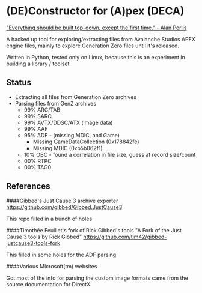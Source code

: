 # (DE)Constructor for (A)pex (DECA)

["Everything should be built top-down, except the first time." - Alan Perlis](http://www.cs.yale.edu/homes/perlis-alan/quotes.html)

A hacked up tool for exploring/extracting files from Avalanche Studios APEX engine files, 
mainly to explore Generation Zero files until it's released.

Written in Python, tested only on Linux, because this is an experiment in building a library / toolset

## Status
* Extracting all files from Generation Zero archives
* Parsing files from GenZ archives 
  * 99% ARC/TAB
  * 99% SARC
  * 99% AVTX/DDSC/ATX (image data)
  * 99% AAF
  * 95% ADF - (missing MDIC, and Game)
    * Missing GameDataCollection (0x178842fe)
    * Missing MDIC (0xb5b062f1)
  * 10% OBC - found a correlation in file size, guess at record size/count
  * 00% RTPC
  * 00% TAG0

## References
####Gibbed's Just Cause 3 archive exporter
https://github.com/gibbed/Gibbed.JustCause3

This repo filled in a bunch of holes

####Timothée Feuillet's fork of Rick Gibbed's tools
"A Fork of the Just Cause 3 tools by Rick Gibbed" 
https://github.com/tim42/gibbed-justcause3-tools-fork

This filled in some holes for the ADF parsing

####Various Microsoft(tm) websites

Got most of the info for parsing the custom image formats came from the source documentation for DirectX
